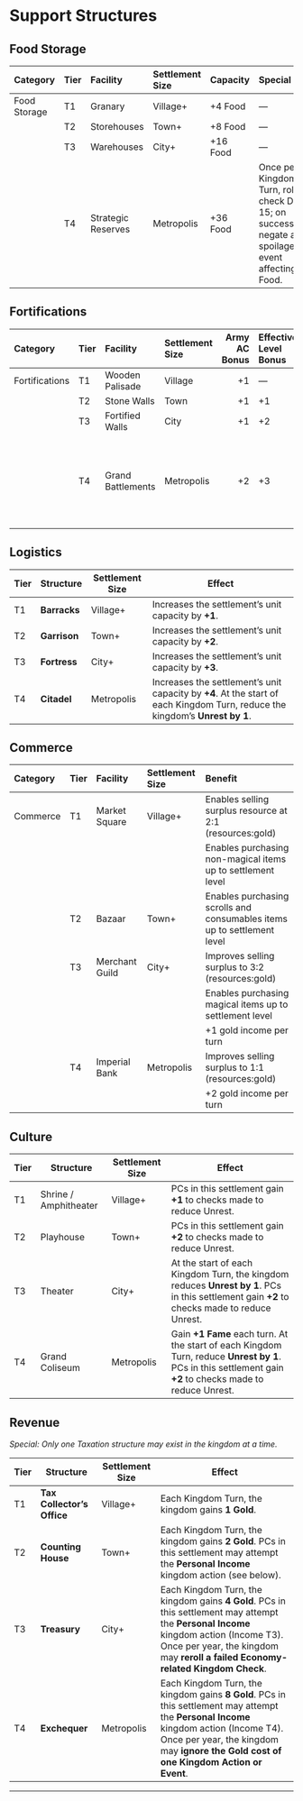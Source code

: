# Support Structures

## Food Storage

| Category     | Tier   | Facility           | Settlement Size   | Capacity   | Special                                                                                                |
|:-------------|:-------|:-------------------|:------------------|:-----------|:-------------------------------------------------------------------------------------------------------|
| Food Storage | T1     | Granary            | Village+          | +4 Food    | —                                                                                                      |
|              | T2     | Storehouses        | Town+             | +8 Food    | —                                                                                                      |
|              | T3     | Warehouses         | City+             | +16 Food   | —                                                                                                      |
|              | T4     | Strategic Reserves | Metropolis        | +36 Food   | Once per Kingdom Turn, roll flat check DC 15; on success, negate a spoilage/loss event affecting Food. |

## Fortifications

| Category       | Tier   | Facility          | Settlement Size   |   Army AC Bonus | Effective Level Bonus   | Kingdom Benefit                                                          |
|:---------------|:-------|:------------------|:------------------|----------------:|:------------------------|:-------------------------------------------------------------------------|
| Fortifications | T1     | Wooden Palisade   | Village           |              +1 | —                       |                                                                          |
|                | T2     | Stone Walls       | Town              |              +1 | +1                      |                                                                          |
|                | T3     | Fortified Walls   | City              |              +1 | +2                      |                                                                          |
|                | T4     | Grand Battlements | Metropolis        |              +2 | +3                      | Defenders located in this recover each turn as long as the city has food |

## Logistics

| Tier | Structure | Settlement Size | Effect |
|------|-----------|-----------------|--------|
| T1 | **Barracks** | Village+ | Increases the settlement’s unit capacity by **+1**. |
| T2 | **Garrison** | Town+ | Increases the settlement’s unit capacity by **+2**. |
| T3 | **Fortress** | City+ | Increases the settlement’s unit capacity by **+3**. |
| T4 | **Citadel** | Metropolis | Increases the settlement’s unit capacity by **+4**. At the start of each Kingdom Turn, reduce the kingdom’s **Unrest by 1**. |

## Commerce

| Category   | Tier   | Facility       | Settlement Size   | Benefit                                                                 |
|:-----------|:-------|:---------------|:------------------|:------------------------------------------------------------------------|
| Commerce   | T1     | Market Square  | Village+          | Enables selling surplus resource at 2:1 (resources:gold)                |
|            |        |                |                   | Enables purchasing non-magical items up to settlement level             |
|            | T2     | Bazaar         | Town+             | Enables purchasing scrolls and consumables items up to settlement level |
|            | T3     | Merchant Guild | City+             | Improves selling surplus to 3:2 (resources:gold)                        |
|            |        |                |                   | Enables purchasing magical items up to settlement level                 |
|            |        |                |                   | +1 gold income per turn                                                 |
|            | T4     | Imperial Bank  | Metropolis        | Improves selling surplus to 1:1 (resources:gold)                        |
|            |        |                |                   | +2 gold income per turn                                                 |

## Culture

| Tier | Structure | Settlement Size | Effect |
|------|-----------|-----------------|--------|
| T1 | Shrine / Amphitheater | Village+ | PCs in this settlement gain **+1** to checks made to reduce Unrest. |
| T2 | Playhouse | Town+ | PCs in this settlement gain **+2** to checks made to reduce Unrest. |
| T3 | Theater | City+ | At the start of each Kingdom Turn, the kingdom reduces **Unrest by 1**. PCs in this settlement gain **+2** to checks made to reduce Unrest. |
| T4 | Grand Coliseum | Metropolis | Gain **+1 Fame** each turn. At the start of each Kingdom Turn, reduce **Unrest by 1**. PCs in this settlement gain **+2** to checks made to reduce Unrest. |

## Revenue

*Special: Only one Taxation structure may exist in the kingdom at a time.*  

| Tier | Structure | Settlement Size | Effect |
|------|-----------|-----------------|--------|
| T1 | **Tax Collector’s Office** | Village+ | Each Kingdom Turn, the kingdom gains **1 Gold**. |
| T2 | **Counting House** | Town+ | Each Kingdom Turn, the kingdom gains **2 Gold**. PCs in this settlement may attempt the **Personal Income** kingdom action (see below). |
| T3 | **Treasury** | City+ | Each Kingdom Turn, the kingdom gains **4 Gold**. PCs in this settlement may attempt the **Personal Income** kingdom action (Income T3). Once per year, the kingdom may **reroll a failed Economy-related Kingdom Check**. |
| T4 | **Exchequer** | Metropolis | Each Kingdom Turn, the kingdom gains **8 Gold**. PCs in this settlement may attempt the **Personal Income** kingdom action (Income T4). Once per year, the kingdom may **ignore the Gold cost of one Kingdom Action or Event**. |

---

